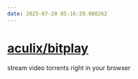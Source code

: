 ```yaml
---
date: 2025-07-20 05:16:29.008262
---
```


# [aculix/bitplay](https://github.com/aculix/bitplay)

stream video torrents right in your browser
